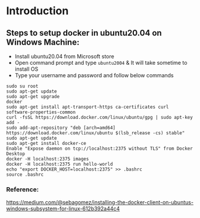 # Introduction


## Steps to setup docker in ubuntu20.04 on Windows Machine:

- Install ubuntu20.04 from Microsoft store
- Open command prompt and type `ubuntu2004` & It will take sometime to install OS
- Type your username and password and follow below commands
```
sudo su root
sudo apt-get update
sudo apt-get upgrade
docker
sudo apt-get install apt-transport-https ca-certificates curl software-properties-common
curl -fsSL https://download.docker.com/linux/ubuntu/gpg | sudo apt-key add -
sudo add-apt-repository "deb [arch=amd64] https://download.docker.com/linux/ubuntu $(lsb_release -cs) stable"
sudo apt-get update
sudo apt-get install docker-ce 
Enable "Expose daemon on tcp://localhost:2375 without TLS" from Docker Desktop
docker -H localhost:2375 images
docker -H localhost:2375 run hello-world
echo "export DOCKER_HOST=localhost:2375" >> .bashrc
source .bashrc
```


### Reference:
https://medium.com/@sebagomez/installing-the-docker-client-on-ubuntus-windows-subsystem-for-linux-612b392a44c4
